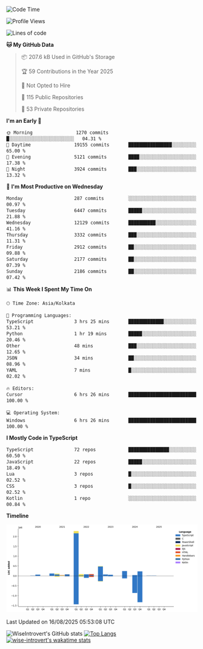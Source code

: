 <!--START_SECTION:waka-->
![Code Time](http://img.shields.io/badge/Code%20Time-2%2C441%20hrs%2046%20mins-blue)

![Profile Views](http://img.shields.io/badge/Profile%20Views-0-blue)

![Lines of code](https://img.shields.io/badge/From%20Hello%20World%20I%27ve%20Written-4.0%20million%20lines%20of%20code-blue)

**🐱 My GitHub Data** 

> 📦 207.6 kB Used in GitHub's Storage 
 > 
> 🏆 59 Contributions in the Year 2025
 > 
> 🚫 Not Opted to Hire
 > 
> 📜 115 Public Repositories 
 > 
> 🔑 53 Private Repositories 
 > 
**I'm an Early 🐤** 

```text
🌞 Morning                1270 commits        █░░░░░░░░░░░░░░░░░░░░░░░░   04.31 % 
🌆 Daytime                19155 commits       ████████████████░░░░░░░░░   65.00 % 
🌃 Evening                5121 commits        ████░░░░░░░░░░░░░░░░░░░░░   17.38 % 
🌙 Night                  3924 commits        ███░░░░░░░░░░░░░░░░░░░░░░   13.32 % 
```
📅 **I'm Most Productive on Wednesday** 

```text
Monday                   287 commits         ░░░░░░░░░░░░░░░░░░░░░░░░░   00.97 % 
Tuesday                  6447 commits        █████░░░░░░░░░░░░░░░░░░░░   21.88 % 
Wednesday                12129 commits       ██████████░░░░░░░░░░░░░░░   41.16 % 
Thursday                 3332 commits        ███░░░░░░░░░░░░░░░░░░░░░░   11.31 % 
Friday                   2912 commits        ██░░░░░░░░░░░░░░░░░░░░░░░   09.88 % 
Saturday                 2177 commits        ██░░░░░░░░░░░░░░░░░░░░░░░   07.39 % 
Sunday                   2186 commits        ██░░░░░░░░░░░░░░░░░░░░░░░   07.42 % 
```


📊 **This Week I Spent My Time On** 

```text
🕑︎ Time Zone: Asia/Kolkata

💬 Programming Languages: 
TypeScript               3 hrs 25 mins       █████████████░░░░░░░░░░░░   53.21 % 
Python                   1 hr 19 mins        █████░░░░░░░░░░░░░░░░░░░░   20.46 % 
Other                    48 mins             ███░░░░░░░░░░░░░░░░░░░░░░   12.65 % 
JSON                     34 mins             ██░░░░░░░░░░░░░░░░░░░░░░░   08.96 % 
YAML                     7 mins              █░░░░░░░░░░░░░░░░░░░░░░░░   02.02 % 

🔥 Editors: 
Cursor                   6 hrs 26 mins       █████████████████████████   100.00 % 

💻 Operating System: 
Windows                  6 hrs 26 mins       █████████████████████████   100.00 % 
```

**I Mostly Code in TypeScript** 

```text
TypeScript               72 repos            ███████████████░░░░░░░░░░   60.50 % 
JavaScript               22 repos            █████░░░░░░░░░░░░░░░░░░░░   18.49 % 
Lua                      3 repos             █░░░░░░░░░░░░░░░░░░░░░░░░   02.52 % 
CSS                      3 repos             █░░░░░░░░░░░░░░░░░░░░░░░░   02.52 % 
Kotlin                   1 repo              ░░░░░░░░░░░░░░░░░░░░░░░░░   00.84 % 
```



**Timeline**

![Lines of Code chart](https://raw.githubusercontent.com/wise-introvert/wise-introvert/master/assets/bar_graph.png)


 Last Updated on 16/08/2025 05:53:08 UTC
<!--END_SECTION:waka-->

![WiseIntrovert's GitHub stats](https://github-readme-stats.vercel.app/api?username=wise-introvert&count_private=true&show_icons=true)
[![Top Langs](https://github-readme-stats.vercel.app/api/top-langs/?username=wise-introvert&langs_count=10)](https://github.com/anuraghazra/github-readme-stats)
[![wise-introvert's wakatime stats](https://github-readme-stats.vercel.app/api/wakatime?username=wiseintrovert)](https://github.com/anuraghazra/github-readme-stats)
